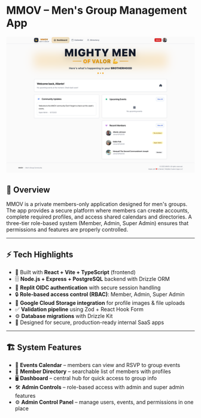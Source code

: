 # MMOV – Men's Group Management App

<p align="center">
  <img src="../images/screencapture-mmov-replit-app-2025-09-17-19_24_25.png" alt="MMOV App Screenshot" width="800">
</p>

## 📖 Overview
MMOV is a private members-only application designed for men's groups. The app provides a secure platform where members can create accounts, complete required profiles, and access shared calendars and directories. A three-tier role-based system (Member, Admin, Super Admin) ensures that permissions and features are properly controlled.

---

## ⚡ Tech Highlights
- 🚀 Built with **React + Vite + TypeScript** (frontend)  
- 🗄️ **Node.js + Express + PostgreSQL** backend with Drizzle ORM  
- 🔑 **Replit OIDC authentication** with secure session handling  
- 🔒 **Role-based access control (RBAC)**: Member, Admin, Super Admin  
- 📂 **Google Cloud Storage integration** for profile images & file uploads  
- ✅ **Validation pipeline** using Zod + React Hook Form  
- ⚙️ **Database migrations** with Drizzle Kit  
- 🎯 Designed for secure, production-ready internal SaaS apps  

---

## 🏗 System Features

- 📅 **Events Calendar** – members can view and RSVP to group events  
- 👥 **Member Directory** – searchable list of members with profiles  
- 🖥️ **Dashboard** – central hub for quick access to group info  
- 🛠️ **Admin Controls** – role-based access with admin and super admin features  
- ⚙️ **Admin Control Panel** – manage users, events, and permissions in one place  
